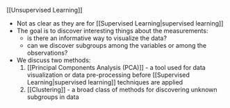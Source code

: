 [[Unsupervised Learning]]

- Not as clear as they are for [[Supervised Learning|supervised learning]] 
- The goal is to discover interesting things about the measurements:
	- is there an informative way to visualize the data?
	- can we discover subgroups among the variables or among the observations?
- We discuss two methods:
	1. [[Principal Components Analysis (PCA)]] - a tool used for data visualization or data pre-processing before [[Supervised Learning|supervised learning]] techniques are applied
	2. [[Clustering]] - a broad class of methods for discovering unknown subgroups in data
